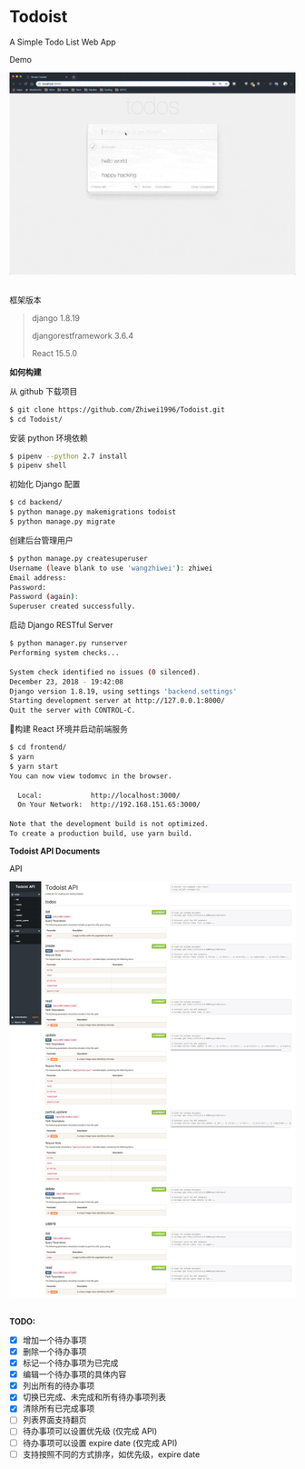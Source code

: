 # Todoist
A Simple Todo List Web App

Demo

<div align="center"> <img src="./pics/todoist.gif" width="800"/> </div><br>

框架版本
> django 1.8.19
> 
> djangorestframework 3.6.4
> 
> React 15.5.0

**如何构建**

从 github 下载项目
```bash
$ git clone https://github.com/Zhiwei1996/Todoist.git
$ cd Todoist/
```

安装 python 环境依赖
```bash
$ pipenv --python 2.7 install
$ pipenv shell
```

初始化 Django 配置
```bash
$ cd backend/
$ python manage.py makemigrations todoist
$ python manage.py migrate
```

创建后台管理用户
```bash
$ python manage.py createsuperuser
Username (leave blank to use 'wangzhiwei'): zhiwei
Email address:
Password:
Password (again):
Superuser created successfully.
```

启动 Django RESTful Server
```bash
$ python manager.py runserver
Performing system checks...

System check identified no issues (0 silenced).
December 23, 2018 - 19:42:08
Django version 1.8.19, using settings 'backend.settings'
Starting development server at http://127.0.0.1:8000/
Quit the server with CONTROL-C.
```

构建 React 环境并启动前端服务
```bash
$ cd frontend/
$ yarn
$ yarn start
You can now view todomvc in the browser.

  Local:            http://localhost:3000/
  On Your Network:  http://192.168.151.65:3000/

Note that the development build is not optimized.
To create a production build, use yarn build.
```

**Todoist API Documents**

API
<div align="center"> <img src="./pics/Todoist API.png" width="800"/> </div><br>


**TODO:**

- [x] 增加一个待办事项
- [x] 删除一个待办事项
- [x] 标记一个待办事项为已完成
- [x] 编辑一个待办事项的具体内容
- [x] 列出所有的待办事项
- [x] 切换已完成、未完成和所有待办事项列表
- [x] 清除所有已完成事项
- [ ] 列表界面支持翻页
- [ ] 待办事项可以设置优先级 (仅完成 API)
- [ ] 待办事项可以设置 expire date (仅完成 API)
- [ ] 支持按照不同的方式排序，如优先级，expire date